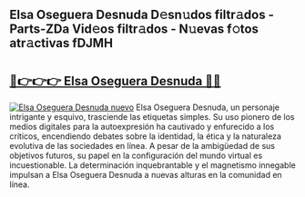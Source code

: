 ## Elsa Oseguera Desnuda D𝚎sn𝚞dos filtr𝚊dos - Parts-ZDa Vid𝚎os filtr𝚊dos - N𝚞evas f𝚘tos atr𝚊ctivas fDJMH

# <h2><a href="http://mbdktn.tromn.icu/?c=Elsa+Oseguera+Desnuda">🔗👉👉👉 Elsa Oseguera Desnuda 🔗🔗</a></h2>

[![Elsa Oseguera Desnuda nuevo](https://i.imgur.com/pEAQMta.gif)](http://mbdktn.tromn.icu/?c=Elsa+Oseguera+Desnuda)
Elsa Oseguera Desnuda, un personaje intrigante y esquivo, trasciende las etiquetas simples. Su uso pionero de los medios digitales para la autoexpresión ha cautivado y enfurecido a los críticos, encendiendo debates sobre la identidad, la ética y la naturaleza evolutiva de las sociedades en línea. A pesar de la ambigüedad de sus objetivos futuros, su papel en la configuración del mundo virtual es incuestionable. La determinación inquebrantable y el magnetismo innegable impulsan a Elsa Oseguera Desnuda a nuevas alturas en la comunidad en línea.
